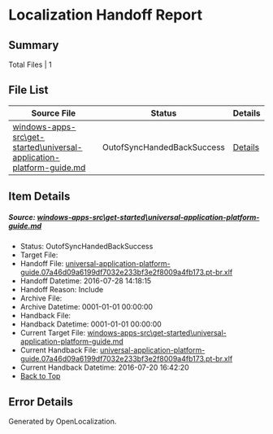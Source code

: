 # <a name='report-top'></a> Localization Handoff Report

## Summary
 Total Files | 1

## File List
 Source File | Status | Details 
 ----------- | ------ | ------- 
 [windows-apps-src\get-started\universal-application-platform-guide.md](https://github.com/Microsoft/windows-apps/blob/95477644b0f86156d382707033fa82f13de1a0fe/windows-apps-src/get-started/universal-application-platform-guide.md) | OutofSyncHandedBackSuccess | [Details](#8a75344e251ede5c01d47323ebd1b6c170de0ea62688)

## Item Details
##### <a name='8a75344e251ede5c01d47323ebd1b6c170de0ea62688'></a> Source: [windows-apps-src\get-started\universal-application-platform-guide.md](https://github.com/Microsoft/windows-apps/blob/95477644b0f86156d382707033fa82f13de1a0fe/windows-apps-src/get-started/universal-application-platform-guide.md)
* Status: OutofSyncHandedBackSuccess
* Target File: 
* Handoff File: [universal-application-platform-guide.07a46d09a6199df7032e233bf3e2f8009a4fb173.pt-br.xlf](https://github.com/Microsoft/WDG.handoff/blob/d51f8db2c3a0186c4df6750f764147066e2e91e7/ol-handoff/Microsoft/windows-apps.pt-br/master/universal-application-platform-guide.07a46d09a6199df7032e233bf3e2f8009a4fb173.pt-br.xlf)
* Handoff Datetime: 2016-07-28 14:18:15
* Handoff Reason: Include
* Archive File: 
* Archive Datetime: 0001-01-01 00:00:00
* Handback File: 
* Handback Datetime: 0001-01-01 00:00:00
* Current Target File: [windows-apps-src\get-started\universal-application-platform-guide.md](https://github.com/Microsoft/windows-apps.pt-br/blob/dbf044f5167007197ae221733c90ee5d3e669f73/windows-apps-src/get-started/universal-application-platform-guide.md)
* Current Handback File: [universal-application-platform-guide.07a46d09a6199df7032e233bf3e2f8009a4fb173.pt-br.xlf](https://github.com/Microsoft/WDG.handback/blob/cbf08cbc88fac88dd61c866fefb7cd76d2b0d9a8/ol-handback/Microsoft/windows-apps.pt-br/master/universal-application-platform-guide.07a46d09a6199df7032e233bf3e2f8009a4fb173.pt-br.xlf)
* Current Handback Datetime: 2016-07-20 16:42:20
* [Back to Top](#report-top)


## Error Details

Generated by OpenLocalization.
